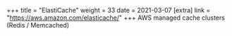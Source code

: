 +++
title = "ElastiCache"
weight = 33
date = 2021-03-07
[extra]
link = "https://aws.amazon.com/elasticache/"
+++
AWS managed cache clusters (Redis / Memcached)

